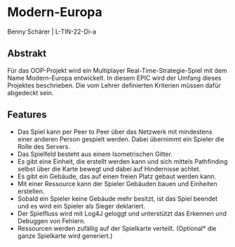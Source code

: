 # Modern-Europa
Benny Schärer | L-TIN-22-Di-a
## Abstrakt
Für das OOP-Projekt wird ein Multiplayer Real-Time-Strategie-Spiel mit dem Name Modern-Europa entwickelt. In diesem EPIC wird der Umfang dieses Projektes beschrieben. Die vom Lehrer definierten Kriterien müssen dafür abgedeckt sein.
## Features
-	Das Spiel kann per Peer to Peer über das Netzwerk mit mindestens einer anderen Person gespielt werden. Dabei übernimmt ein Spieler die Rolle des Servers.
-	Das Spielfeld besteht aus einem Isometrischen Gitter.
-	Es gibt eine Einheit, die erstellt werden kann und sich mittels Pathfinding selbst über die Karte bewegt und dabei auf Hindernisse achtet.
-	Es gibt ein Gebäude, das auf einen freien Platz gebaut werden kann.
-	Mit einer Ressource kann der Spieler Gebäuden bauen und Einheiten erstellen.
-	Sobald ein Spieler keine Gebäude mehr besitzt, ist das Spiel beendet und es wird ein Spieler als Sieger deklariert.
-	Der Spielfluss wird mit Log4J geloggt und unterstützt das Erkennen und Debuggen von Fehlern.
-	Ressourcen werden zufällig auf der Spielkarte verteilt. (Optional* die ganze Spielkarte wird generiert.)
